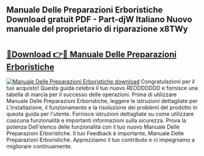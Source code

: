 ## Manuale Delle Preparazioni Erboristiche Download gratuit PDF - Part-djW Italiano Nuovo manuale del proprietario di riparazione x8TWy

# <h2><a href="http://dfgde6.blite.top/?on=Manuale+Delle+Preparazioni+Erboristiche">🔗Download 👉🔴 Manuale Delle Preparazioni Erboristiche</a></h2>

[![Manuale Delle Preparazioni Erboristiche download](https://i.imgur.com/lujVjoI.png)](http://dfgde6.blite.top/?on=Manuale+Delle+Preparazioni+Erboristiche)
Congratulazioni per il tuo acquisto! Questa guida celebra il tuo nuovo REDDDDDDD e fornisce una tabella di marcia per il successo delle operazioni. Prima di utilizzare Manuale Delle Preparazioni Erboristiche, leggere le istruzioni dettagliate per L'installazione, il funzionamento e la risoluzione dei problemi del prodotto in questa guida per l'utente. Fornisce istruzioni dettagliate su come utilizzare ciascuna funzionalità e importanti informazioni sulla sicurezza. Prova la potenza Dell'elenco delle funzionalità con il tuo nuovo Manuale Delle Preparazioni Erboristiche. Il tuo Feedback è importante, Manuale Delle Preparazioni Erboristiche. Apprezziamo il tuo contributo e ci impegniamo a migliorare continuamente.
